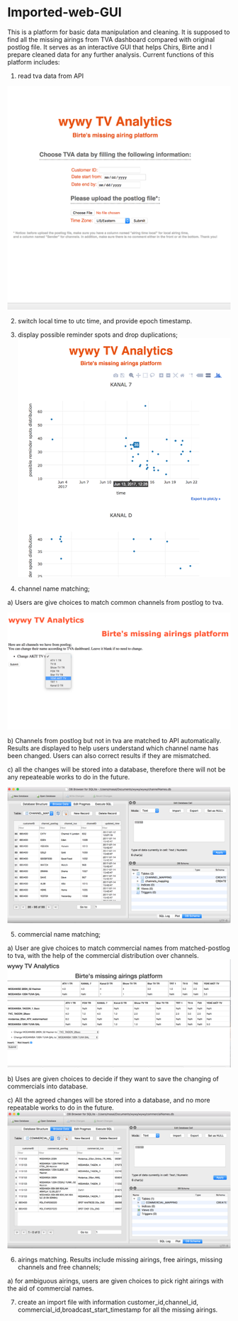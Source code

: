 # Imported-web-GUI
This is a platform for basic data manipulation and cleaning. It is supposed to find all the missing airings from TVA dashboard compared with original postlog file. 
It serves as an interactive GUI that helps Chirs, Birte and I prepare cleaned data for any further analysis. 
Current functions of this platform includes:

1) read tva data from API

 ![Sceenshot](https://github.com/saaaima/Imported-web-GUI/blob/master/login%20page.png)
 
2) switch local time to utc time, and provide epoch timestamp.

3) display possible reminder spots and drop duplications;
  ![Sceenshot](https://github.com/saaaima/Imported-web-GUI/blob/master/display%20reminder%20spots%20page.png)






4) channel name matching; 

  a) Users are give choices to match common channels from postlog to tva.
  
  ![Sceenshot](https://github.com/saaaima/Imported-web-GUI/blob/master/channel_change.png)
  
  
   
 
  
  
  
  b) Channels from postlog but not in tva are matched to API automatically. Results are displayed to help users understand
     which channel name has been changed. Users can also correct results if they are mismatched.
     
  c) all the changes will be stored into a database, therefore there will not be any repeateable works to do in the future.
  
   ![Sceenshot](https://github.com/saaaima/Imported-web-GUI/blob/master/channel%20database.png)

5) commercial name matching;

  a) User are give choices to match commercial names from matched-postlog to tva, with the help of the commercial distribution
     over channels. 
  ![Sceenshot](https://github.com/saaaima/Imported-web-GUI/blob/master/commercial_change.png)   
  
  
   b) Uses are given choices to decide if they want to save the changing of commercials into database. 
  
  
  c) All the agreed changes will be stored into a database, and no more repeatable works to do in the future. 
  ![Sceenshot](https://github.com/saaaima/Imported-web-GUI/blob/master/commercial%20database.png)

6) airings matching. Results include missing airings, free airings, missing channels and free channels;

  a) for ambiguous airings, users are given choices to pick right airings with the aid of commercial names. 

7) create an import file with information customer_id,channel_id, commercial_id,broadcast_start_timestamp for all the missing airings. 
